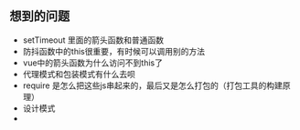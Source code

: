 ## 想到的问题
* setTimeout 里面的箭头函数和普通函数
* 防抖函数中的this很重要，有时候可以调用别的方法
* vue中的箭头函数为什么访问不到this了
* 代理模式和包装模式有什么去呗
* require 是怎么把这些js串起来的，最后又是怎么打包的（打包工具的构建原理）
* 设计模式
* 
